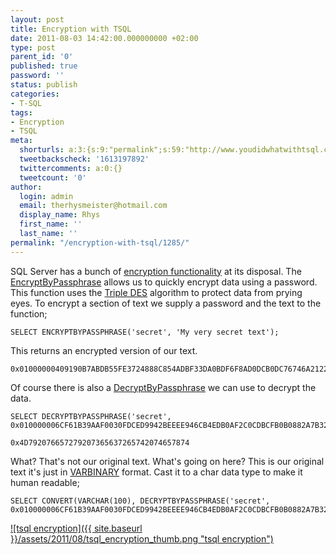 ```yaml
---
layout: post
title: Encryption with TSQL
date: 2011-08-03 14:42:00.000000000 +02:00
type: post
parent_id: '0'
published: true
password: ''
status: publish
categories:
- T-SQL
tags:
- Encryption
- TSQL
meta:
  shorturls: a:3:{s:9:"permalink";s:59:"http://www.youdidwhatwithtsql.com/encryption-with-tsql/1285";s:7:"tinyurl";s:26:"http://tinyurl.com/3fzaxx7";s:4:"isgd";s:19:"http://is.gd/qMr43z";}
  tweetbackscheck: '1613197892'
  twittercomments: a:0:{}
  tweetcount: '0'
author:
  login: admin
  email: therhysmeister@hotmail.com
  display_name: Rhys
  first_name: ''
  last_name: ''
permalink: "/encryption-with-tsql/1285/"
---
```

SQL Server has a bunch of [encryption functionality](http://technet.microsoft.com/en-us/library/bb510663.aspx) at its disposal. The [EncryptByPassphrase](http://technet.microsoft.com/en-us/library/ms190357.aspx "EncryptByPassphrase TSQL Function") allows us to quickly encrypt data using a password. This function uses the [Triple DES](http://en.wikipedia.org/wiki/Triple_DES "Triple DES") algorithm to protect data from prying eyes. To encrypt a section of text we supply a password and the text to the function;

```
SELECT ENCRYPTBYPASSPHRASE('secret', 'My very secret text');
```

This returns an encrypted version of our text.

```
0x01000000409190B7ABDB55FE3724888C854ADBF33DA0BDF6F8AD0DCB0DC76746A2122D515B96DA4DCEF14FFA
```

Of course there is also a [DecryptByPassphrase](http://technet.microsoft.com/en-us/library/ms188910.aspx "DecryptByPassphrase TSQL function") we can use to decrypt the data.

```
SELECT DECRYPTBYPASSPHRASE('secret', 0x010000006CF61B39AAF0030FDCED9942BEEEE946CB4EDB0AF2C0CDBCFB0B0882A7B32B4975974D20C8A3C82D);
```

```
0x4D792076657279207365637265742074657874
```

What? That's not our original text. What's going on here? This is our original text it's just in [VARBINARY](http://msdn.microsoft.com/en-us/library/ms188362.aspx "VARBINARY TSQL Function") format. Cast it to a char data type to make it human readable;

```
SELECT CONVERT(VARCHAR(100), DECRYPTBYPASSPHRASE('secret', 0x010000006CF61B39AAF0030FDCED9942BEEEE946CB4EDB0AF2C0CDBCFB0B0882A7B32B4975974D20C8A3C82D));
```

[![tsql encryption]({{ site.baseurl }}/assets/2011/08/tsql_encryption_thumb.png "tsql encryption")](http://www.youdidwhatwithtsql.com/wp-content/uploads/2011/The-ENCRYPTBYPASSPHRASE-TSQL-Function_CC34/tsql_encryption.png)

